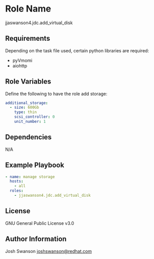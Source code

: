 Role Name
=========

jjaswanson4.jdc.add_virtual_disk

Requirements
------------

Depending on the task file used, certain python libraries are required:
- pyVmomi
- aiohttp

Role Variables
--------------

Define the following to have the role add storage:
```yaml
additional_storage:
  - size: 600Gb
    type: thin
    scsi_controller: 0
    unit_number: 1
```

Dependencies
------------

N/A

Example Playbook
----------------

```yaml
- name: manage storage
  hosts:
    - all
  roles:
    - jjaswanson4.jdc.add_virtual_disk
```

License
-------

GNU General Public License v3.0

Author Information
------------------

Josh Swanson <joshswanson@redhat.com>